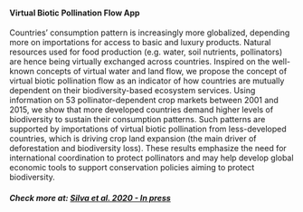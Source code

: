 #### Virtual Biotic Pollination Flow App

Countries’ consumption pattern is increasingly more globalized, depending more on importations for
access to basic and luxury products. Natural resources used for food production (e.g. water, soil
nutrients, pollinators) are hence being virtually exchanged across countries. Inspired on the well-known
concepts of virtual water and land flow, we propose the concept of virtual biotic pollination flow as an
indicator of how countries are mutually dependent on their biodiversity-based ecosystem services.
Using information on 53 pollinator-dependent crop markets between 2001 and 2015, we show that more
developed countries demand higher levels of biodiversity to sustain their consumption patterns. Such
patterns are supported by importations of virtual biotic pollination from less-developed countries, which
is driving crop land expansion (the main driver of deforestation and biodiversity loss). These results
emphasize the need for international coordination to protect pollinators and may help develop global
economic tools to support conservation policies aiming to protect biodiversity.

##### Check more at: [Silva et al. 2020 - In press](link)
